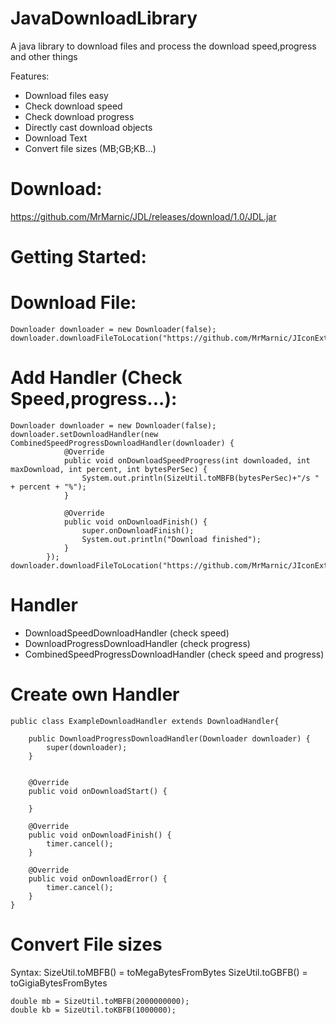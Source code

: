 # JavaDownloadLibrary
A java library to download files and process the download speed,progress and other things

Features:

- Download files easy
- Check download speed
- Check download progress
- Directly cast download objects
- Download Text
- Convert file sizes (MB;GB;KB...)

# Download:
https://github.com/MrMarnic/JDL/releases/download/1.0/JDL.jar


# Getting Started:

# Download File:

```
Downloader downloader = new Downloader(false);
downloader.downloadFileToLocation("https://github.com/MrMarnic/JIconExtract/releases/download/1.0/JIconExtract.jar","C:\\Downloads\\download.zip");
```
# Add Handler (Check Speed,progress...):

```
Downloader downloader = new Downloader(false);
downloader.setDownloadHandler(new CombinedSpeedProgressDownloadHandler(downloader) {
            @Override
            public void onDownloadSpeedProgress(int downloaded, int maxDownload, int percent, int bytesPerSec) {
                System.out.println(SizeUtil.toMBFB(bytesPerSec)+"/s " + percent + "%");
            }

            @Override
            public void onDownloadFinish() {
                super.onDownloadFinish();
                System.out.println("Download finished");
            }
        });
downloader.downloadFileToLocation("https://github.com/MrMarnic/JIconExtract/releases/download/1.0/JIconExtract.jar","C:\\Downloads\\download.zi");
```

# Handler

- DownloadSpeedDownloadHandler (check speed)
- DownloadProgressDownloadHandler (check progress)
- CombinedSpeedProgressDownloadHandler (check speed and progress)

# Create own Handler

```
public class ExampleDownloadHandler extends DownloadHandler{

    public DownloadProgressDownloadHandler(Downloader downloader) {
        super(downloader);
    }


    @Override
    public void onDownloadStart() {
      
    }

    @Override
    public void onDownloadFinish() {
        timer.cancel();
    }

    @Override
    public void onDownloadError() {
        timer.cancel();
    }
}
```

# Convert File sizes

Syntax: SizeUtil.toMBFB() = toMegaBytesFromBytes
        SizeUtil.toGBFB() = toGigiaBytesFromBytes



```
double mb = SizeUtil.toMBFB(2000000000);
double kb = SizeUtil.toKBFB(1000000);
```
